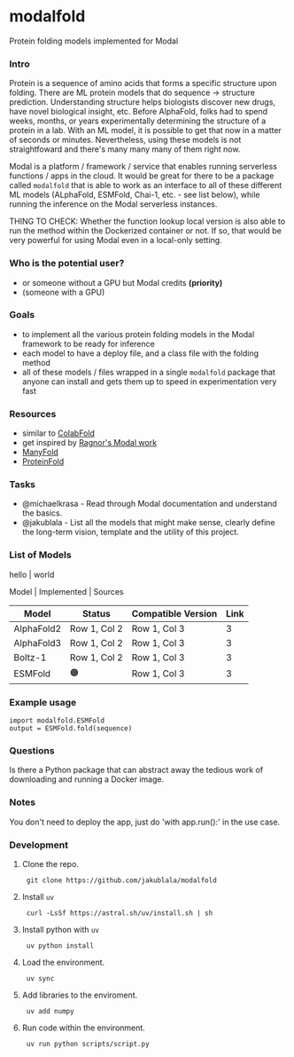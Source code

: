 # modalfold
Protein folding models implemented for Modal

### Intro
Protein is a sequence of amino acids that forms a specific structure upon folding. There are ML protein models that do sequence -> structure prediction. Understanding structure helps biologists discover new drugs, have novel biological insight, etc.
Before AlphaFold, folks had to spend weeks, months, or years experimentally determining the structure of a protein in a lab. With an ML model, it is possible to get that now in a matter of seconds or minutes.
Nevertheless, using these models is not straightfoward and there's many many many of them right now.

Modal is a platform / framework / service that enables running serverless functions / apps in the cloud. It would be great for there to be a package called `modalfold` that is able to work as an interface to all of these different ML models (ALphaFold, ESMFold, Chai-1, etc. - see list below), while running the inference on the Modal serverless instances.

THING TO CHECK: Whether the function lookup local version is also able to run the method within the Dockerized container or not. If so, that would be very powerful for using Modal even in a local-only setting.

### Who is the potential user?
- or someone without a GPU but Modal credits **(priority)**
- (someone with a GPU)

### Goals
- to implement all the various protein folding models in the Modal framework to be ready for inference
- each model to have a deploy file, and a class file with the folding method
- all of these models / files wrapped in a single `modalfold` package that anyone can install and gets them up to speed in experimentation very fast

### Resources
- similar to [ColabFold](https://github.com/sokrypton/ColabFold)
- get inspired by [Ragnor's Modal work](https://github.com/ragnorc/helix)
- [ManyFold](https://github.com/instadeepai/manyfold)
- [ProteinFold](https://github.com/nf-core/proteinfold)

### Tasks
- @michaelkrasa - Read through Modal documentation and understand the basics.
- @jakublala - List all the models that might make sense, clearly define the long-term vision, template and the utility of this project.


### List of Models

hello | world


Model | Implemented | Sources

| Model | Status | Compatible Version | Link |
|----------|----------|----------|----------|
| AlphaFold2 | Row 1, Col 2 | Row 1, Col 3 | 3 |
| AlphaFold3 | Row 1, Col 2 | Row 1, Col 3 | 3 |
| Boltz-1 | Row 1, Col 2 | Row 1, Col 3 | 3 |
| ESMFold | 🟠 | Row 1, Col 3 | 3 |


### Example usage
```
import modalfold.ESMFold
output = ESMFold.fold(sequence)

```

### Questions
Is there a Python package that can abstract away the tedious work of downloading and running a Docker image.


### Notes
You don't need to deploy the app, just do 'with app.run():' in the use case.


### Development
1. Clone the repo.

        git clone https://github.com/jakublala/modalfold

2. Install `uv`

        curl -LsSf https://astral.sh/uv/install.sh | sh

3. Install python with `uv`

        uv python install


4. Load the environment.

        uv sync

5. Add libraries to the enviroment.

        uv add numpy

6. Run code within the environment.

        uv run python scripts/script.py
